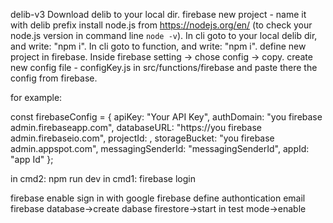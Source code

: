 delib-v3
Download delib to your local dir. 
firebase new project - name it with delib prefix 
install node.js from https://nodejs.org/en/ (to check your node.js version in command line ```node -v```). 
In cli goto to your local delib dir, and write: "npm i". 
In cli goto to function, and write: "npm i". 
define new project in firebase. 
Inside firebase setting -> chose config -> copy. 
create new config file - configKey.js in src/functions/firebase and paste there the config from firebase. 

for example: 

const firebaseConfig = {
  apiKey: "Your API Key",
  authDomain: "you firebase admin.firebaseapp.com",
  databaseURL: "https://you firebase admin.firebaseio.com",
  projectId: <your name>,
  storageBucket: "you firebase admin.appspot.com",
  messagingSenderId: "messagingSenderId",
  appId: "app Id"
};

in cmd2: npm run dev 
in cmd1: firebase login 

firebase enable sign in with google 
firebase define authontication email 
firebase database->create dabase firestore->start in test mode->enable